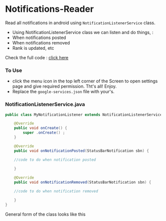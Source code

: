 # Notifications-Reader

Read all notifications in android using ```NotificationListenerService``` class.
* Using NotificationListenerService class we can listen and do things, :
* When notifications posted
* When notifications removed
* Rank is updated, etc 

Check the full code : [click here](https://github.com/jaikeerthick/Notifications-Reader/tree/main/app/src/main/java/com/jaikeerthick/mynotifications)
### To Use
* click the menu icon in the top left corner of the Screen to open settings page and give required permission. Tht's all! Enjoy.
* Replace the ```google-services.json``` file with your's.

### NotificationListenerService.java

```java
public class MyNotificationListener extends NotificationListenerService {

    @Override
    public void onCreate() {
        super .onCreate() ;
    }

    @Override
    public void onNotificationPosted(StatusBarNotification sbn) {

    //code to do when notification posted
       
    }

    @Override
    public void onNotificationRemoved(StatusBarNotification sbn) {

    //code to do when notification removed

    }   
}
```

General form of the class looks like this
